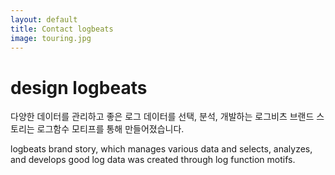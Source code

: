 ```yaml
---
layout: default
title: Contact logbeats
image: touring.jpg
---
```


<div id="contact">
  <h1 class="pageTitle">design logbeats</h1>
  <div class="contactContent">
    <p class="intro">다양한 데이터를 관리하고 좋은 로그 데이터를 선택, 분석, 개발하는 로그비츠 브랜드 스토리는 로그함수 모티프를 통해 만들어졌습니다.</p>
    <p>logbeats brand story, which manages various data and selects, analyzes, and develops good log data was created through log function motifs.</p>
  </div>
</div>
